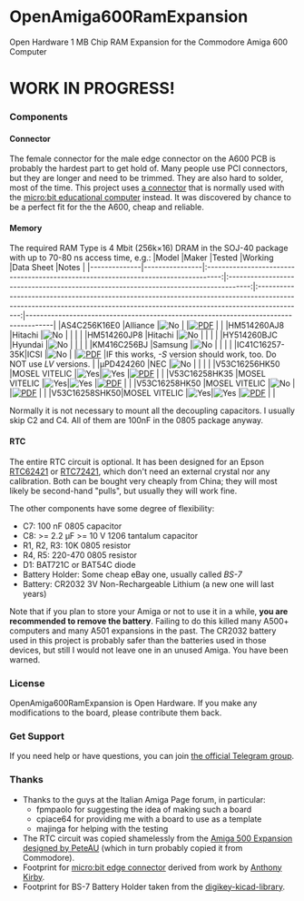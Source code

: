 # OpenAmiga600RamExpansion
Open Hardware 1 MB Chip RAM Expansion for the Commodore Amiga 600 Computer

# WORK IN PROGRESS!

### Components
#### Connector
The female connector for the male edge connector on the A600 PCB is probably the hardest part to get hold of. Many people use PCI connectors, but they are longer and need to be trimmed. They are also hard to solder, most of the time. This project uses [a connector](https://coolcomponents.co.uk/products/edge-connector-for-bbc-micro-bit) that is normally used with the [micro:bit educational computer](http://microbit.org) instead. It was discovered by chance to be a perfect fit for the the A600, cheap and reliable.

#### Memory
The required RAM Type is 4 Mbit (256k×16) DRAM in the SOJ-40 package with up to 70-80 ns access time, e.g.:
|Model         |Maker           |Tested                                                                              |Working                                                                               |Data Sheet                                                                                                                                                                 |Notes                                                                                |
|--------------|----------------|:----------------------------------------------------------------------------------:|:------------------------------------------------------------------------------------:|:-------------------------------------------------------------------------------------------------------------------------------------------------------------------------:|-------------------------------------------------------------------------------------|
|AS4C256K16E0  |Alliance        |![No](https://github.com/SukkoPera/OpenAmiga600RamExpansion/raw/master/doc/no.png)  |                                                                                      |[![PDF](https://github.com/SukkoPera/OpenAmiga600RamExpansion/raw/master/doc/doc.png)](http://www.dexsilicium.com/Alliance_AS4C256K16E0.pdf)                               |                                                                                     |
|HM514260AJ8   |Hitachi         |![No](https://github.com/SukkoPera/OpenAmiga600RamExpansion/raw/master/doc/no.png)  |                                                                                      |                                                                                                                                                                           |                                                                                     |
|HM514260JP8   |Hitachi         |![No](https://github.com/SukkoPera/OpenAmiga600RamExpansion/raw/master/doc/no.png)  |                                                                                      |                                                                                                                                                                           |                                                                                     |
|HY514260BJC   |Hyundai         |![No](https://github.com/SukkoPera/OpenAmiga600RamExpansion/raw/master/doc/no.png)  |                                                                                      |                                                                                                                                                                           |                                                                                     |
|KM416C256BJ   |Samsung         |![No](https://github.com/SukkoPera/OpenAmiga600RamExpansion/raw/master/doc/no.png)  |                                                                                      |                                                                                                                                                                           |                                                                                     |
|IC41C16257-35K|ICSI            |![No](https://github.com/SukkoPera/OpenAmiga600RamExpansion/raw/master/doc/no.png)  |                                                                                      |[![PDF](https://github.com/SukkoPera/OpenAmiga600RamExpansion/raw/master/doc/doc.png)](http://pdf.datasheetcatalog.com/datasheet2/f/0x3d8ida5x0jift9qq8jrfp8adpy.pdf)      |IF this works, _-S_ version should work, too. Do NOT use _LV_ versions.              |
|µPD424260     |NEC             |![No](https://github.com/SukkoPera/OpenAmiga600RamExpansion/raw/master/doc/no.png)  |                                                                                      |                                                                                                                                                                           |                                                                                     |
|V53C16256HK50 |MOSEL VITELIC   |![Yes](https://github.com/SukkoPera/OpenAmiga600RamExpansion/raw/master/doc/yes.png)|![Yes](https://github.com/SukkoPera/OpenAmiga600RamExpansion/raw/master/doc/yes.png)  |[![PDF](https://github.com/SukkoPera/OpenAmiga600RamExpansion/raw/master/doc/doc.png)](https://www.digchip.com/datasheets/parts/datasheet/308/V53C16256HK50-pdf.php)       |                                                                                     |
|V53C16258HK35 |MOSEL VITELIC   |![Yes](https://github.com/SukkoPera/OpenAmiga600RamExpansion/raw/master/doc/yes.png)|![Yes](https://github.com/SukkoPera/OpenAmiga600RamExpansion/raw/master/doc/yes.png)  |[![PDF](https://github.com/SukkoPera/OpenAmiga600RamExpansion/raw/master/doc/doc.png)](https://www.digchip.com/datasheets/parts/datasheet/308/V53C16258HK35-pdf.php)       |                                                                                     |
|V53C16258HK50 |MOSEL VITELIC   |![No](https://github.com/SukkoPera/OpenAmiga600RamExpansion/raw/master/doc/no.png)  |                                                                                      |[![PDF](https://github.com/SukkoPera/OpenAmiga600RamExpansion/raw/master/doc/doc.png)](https://www.digchip.com/datasheets/parts/datasheet/308/V53C16258HK50-pdf.php)       |                                                                                     |
|V53C16258SHK50|MOSEL VITELIC   |![Yes](https://github.com/SukkoPera/OpenAmiga600RamExpansion/raw/master/doc/yes.png)|![Yes](https://github.com/SukkoPera/OpenAmiga600RamExpansion/raw/master/doc/yes.png)  |[![PDF](https://github.com/SukkoPera/OpenAmiga600RamExpansion/raw/master/doc/doc.png)](https://www.digchip.com/datasheets/parts/datasheet/308/V53C16258SHK50-pdf.php)      |                                                                                     |

Normally it is not necessary to mount all the decoupling capacitors. I usually skip C2 and C4. All of them are 100nF in the 0805 package anyway.

#### RTC
The entire RTC circuit is optional. It has been designed for an Epson [RTC62421](http://pdf.datasheetcatalog.com/datasheets/90/339927_DS.pdf) or [RTC72421](http://pdf.datasheetcatalog.com/datasheet/epson/RTC-72423.pdf), which don't need an external crystal nor any calibration. Both can be bought very cheaply from China; they will most likely be second-hand "pulls", but usually they will work fine.

The other components have some degree of flexibility:
- C7: 100 nF 0805 capacitor
- C8: >= 2.2 μF >= 10 V 1206 tantalum capacitor
- R1, R2, R3: 10K 0805 resistor
- R4, R5: 220-470 0805 resistor
- D1: BAT721C or BAT54C diode
- Battery Holder: Some cheap eBay one, usually called *BS-7*
- Battery: CR2032 3V Non-Rechargeable Lithium (a new one will last years)

Note that if you plan to store your Amiga or not to use it in a while, **you are recommended to remove the battery**. Failing to do this killed many A500+ computers and many A501 expansions in the past. The CR2032 battery used in this project is probably safer than the batteries used in those devices, but still I would not leave one in an unused Amiga. You have been warned.

### License
OpenAmiga600RamExpansion is Open Hardware. If you make any modifications to the board, please contribute them back.

### Get Support
If you need help or have questions, you can join [the official Telegram group](https://t.me/joinchat/HUHdWBC9J9JnYIrvTYfZmg).

### Thanks
- Thanks to the guys at the Italian Amiga Page forum, in particular:
  - fpmpaolo for suggesting the idea of making such a board
  - cpiace64 for providing me with a board to use as a template
  - majinga for helping with the testing
- The RTC circuit was copied shamelessly from the [Amiga 500 Expansion designed by PeteAU](http://eab.abime.net/showthread.php?t=85395) (which in turn probably copied it from Commodore).
- Footprint for [micro:bit edge connector](https://coolcomponents.co.uk/products/edge-connector-for-bbc-micro-bit) derived from work by [Anthony Kirby](https://github.com/anthonykirby/kicad_microbit_connector).
- Footprint for BS-7 Battery Holder taken from the [digikey-kicad-library](https://github.com/digikey/digikey-kicad-library).
